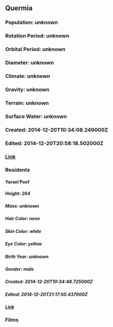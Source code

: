 ## Quermia
### Population: unknown
### Rotation Period: unknown
### Orbital Period: unknown
### Diameter: unknown
### Climate: unknown
### Gravity: unknown
### Terrain: unknown
### Surface Water: unknown
### Created: 2014-12-20T10:34:08.249000Z
### Edited: 2014-12-20T20:58:18.502000Z
### [Link](https://swapi.dev/api/planets/48/)
### Residents
#### Yarael Poof
##### Height: 264
##### Mass: unknown
##### Hair Color: none
##### Skin Color: white
##### Eye Color: yellow
##### Birth Year: unknown
##### Gender: male
##### Created: 2014-12-20T10:34:48.725000Z
##### Edited: 2014-12-20T21:17:50.437000Z
##### [Link](https://swapi.dev/api/people/57/)
### Films